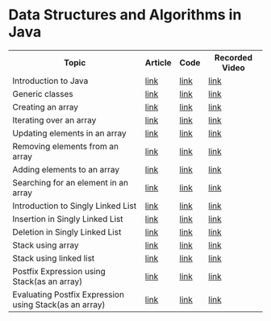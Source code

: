 # Data Structures and Algorithms in Java

<table>
  <tr>
    <th>Topic</th>
    <th>Article</th>
    <th>Code</th>
    <th>Recorded Video</th>
  </tr>
  
  <tr>
    <td>Introduction to Java </td>
    <td> <a target="_blank" rel="noopener noreferrer" href="https://medium.com/@rafia.shaikh61">link</a></td>
    <td><a href="https://github.com/Rafia-Shaikh-eng/Data-Structures-and-Algorithms-in-Java/blob/112b29d4b278a04e8c26be3239d02f15628f59fc/JavaFirst.java">link</td>
    <td><a href="https://www.youtube.com/watch?v=oJtoYrPi33s&list=PLm9DiRumsuAgQimPRjlRyXqJEMLoll3dN&index=1&ab_channel=RafiaShaikh">link</a></td>
  </tr>  
    
  <tr>
    <td>Generic classes</td>
    <td> <a href="https://medium.com/@rafia.shaikh61/generic-in-java-88e5d39cd8ac" target="_blank">link</a></td>
    <td><a href="https://github.com/Rafia-Shaikh-eng/Data-Structures-and-Algorithms-in-Java/blob/4d1d9351609bff07a498884e633eff6f053ba9e7/testGenericClass.java">link</a></td>
    <td><a href="https://www.youtube.com/watch?v=oJtoYrPi33s&list=PLm9DiRumsuAgQimPRjlRyXqJEMLoll3dN&ab_channel=RafiaShaikh" target="_blank">link</a></td>
  </tr>
 
  <tr>
    <td>Creating an array </td>
    <td> <a href="https://medium.com/@rafia.shaikh61" target="_blank">link</a></td>
    <td><a href="https://github.com/Rafia-Shaikh-eng/Data-Structures-and-Algorithms-in-Java/blob/60a737377472fd42b1c87b7fb392385b955f9dfe/testArray.java">link</a></td>
    <td><a href="https://www.youtube.com/watch?v=wKRXvcLov2A&t=112s&ab_channel=RafiaShaikh" target="_blank">link</a></td>
  </tr>
  
   <tr>
    <td>Iterating over an array</td>
    <td> <a href="https://medium.com/@rafia.shaikh61" target="_blank">link</a></td>
    <td><a href="https://github.com/Rafia-Shaikh-eng/Data-Structures-and-Algorithms-in-Java/blob/60a737377472fd42b1c87b7fb392385b955f9dfe/testArray.java">link</a></td>
    <td><a href="https://www.youtube.com/watch?v=2xj505aICu0&ab_channel=RafiaShaikh" target="_blank">link</a></td>
  </tr>
  
   <tr>
    <td>Updating elements in an array</td>
    <td> <a href="https://medium.com/@rafia.shaikh61" target="_blank">link</a></td>
    <td><a href="https://github.com/Rafia-Shaikh-eng/Data-Structures-and-Algorithms-in-Java/blob/60a737377472fd42b1c87b7fb392385b955f9dfe/testArray.java">link</a></td>
    <td><a href="https://www.youtube.com/watch?v=5obytqhmMo0&list=PLm9DiRumsuAgQimPRjlRyXqJEMLoll3dN&index=4&ab_channel=RafiaShaikh" target="_blank">link</a></td>
  </tr>
  
   <tr>
    <td>Removing elements from an array</td>
    <td> <a href="https://medium.com/@rafia.shaikh61" target="_blank">link</a></td>
    <td><a href="https://github.com/Rafia-Shaikh-eng/Data-Structures-and-Algorithms-in-Java/blob/60a737377472fd42b1c87b7fb392385b955f9dfe/testArray.java">link</a></td>
    <td><a href="https://www.youtube.com/watch?v=LTr0KXw8PF4&list=PLm9DiRumsuAgQimPRjlRyXqJEMLoll3dN&index=5&ab_channel=RafiaShaikh" target="_blank">link</a></td>
  </tr>
  
   <tr>
    <td>Adding elements to an array</td>
    <td> <a href="https://medium.com/@rafia.shaikh61" target="_blank">link</a></td>
    <td><a href="https://github.com/Rafia-Shaikh-eng/Data-Structures-and-Algorithms-in-Java/blob/60a737377472fd42b1c87b7fb392385b955f9dfe/testArray.java">link</a></td>
    <td><a href="https://www.youtube.com/watch?v=NIc7F3uoEpQ&list=PLm9DiRumsuAgQimPRjlRyXqJEMLoll3dN&index=6&ab_channel=RafiaShaikh" target="_blank">link</a></td>
  </tr>
  
   <tr>
    <td>Searching for an element in an array</td>
    <td> <a href="https://medium.com/@rafia.shaikh61">link</a></td>
    <td><a href="https://github.com/Rafia-Shaikh-eng/Data-Structures-and-Algorithms-in-Java/blob/60a737377472fd42b1c87b7fb392385b955f9dfe/testArray.java">link</a></td>
    <td><a href="https://www.youtube.com/watch?v=7HM-r3YoNGg&list=PLm9DiRumsuAgQimPRjlRyXqJEMLoll3dN&index=9&ab_channel=RafiaShaikh">link</a></td>
  </tr>
  
   <tr>
    <td>Introduction to Singly Linked List</td>
    <td> <a href="https://medium.com/@rafia.shaikh61/java-linked-list-3d10d93afe5a" target="_blank">link</a></td>
    <td><a href="https://github.com/Rafia-Shaikh-eng/Data-Structures-and-Algorithms-in-Java/blob/ba4141eee25e8db5f804de499c721611d0c139e8/singlyLinkedList.java">link</a></td>
    <td><a href="https://www.youtube.com/watch?v=oJtoYrPi33s&list=PLm9DiRumsuAgQimPRjlRyXqJEMLoll3dN&ab_channel=RafiaShaikh" target="_blank">link</a></td>
  </tr>
  
   <tr>
    <td>Insertion in Singly Linked List</td>
    <td> <a href="https://medium.com/@rafia.shaikh61/java-linked-list-operation-01-c0928dd9a918" target="_blank">link</a></td>
    <td><a href="https://github.com/Rafia-Shaikh-eng/Data-Structures-and-Algorithms-in-Java/blob/ba4141eee25e8db5f804de499c721611d0c139e8/singlyLinkedList.java">link</a></td>
    <td><a href="https://www.youtube.com/watch?v=oJtoYrPi33s&list=PLm9DiRumsuAgQimPRjlRyXqJEMLoll3dN&ab_channel=RafiaShaikh" target="_blank">link</a></td>
  </tr>
  
  
  <tr>
    <td>Deletion in Singly Linked List</td>
    <td> <a href="https://medium.com/@rafia.shaikh61/java-linked-list-deletion-operation-eebb35f1bd08" target="_blank">link</a></td>
    <td><a href="https://github.com/Rafia-Shaikh-eng/Data-Structures-and-Algorithms-in-Java/blob/ba4141eee25e8db5f804de499c721611d0c139e8/singlyLinkedList.java">link</a></td>
    <td><a href="https://www.youtube.com/watch?v=oJtoYrPi33s&list=PLm9DiRumsuAgQimPRjlRyXqJEMLoll3dN&ab_channel=RafiaShaikh" target="_blank">link</a></td>
  </tr>
  
  <tr>
    <td>Stack using array</td>
    <td> <a href="https://medium.com/@rafia.shaikh61/java-stack-ecb9541dcd16" target="_blank">link</a></td>
    <td><a href="https://github.com/Rafia-Shaikh-eng/Data-Structures-and-Algorithms-in-Java/blob/cc22500fe66b36935e8ea60ff675d31930b546d0/stackArray.java">link</a></td>
    <td><a href="https://www.youtube.com/watch?v=oJtoYrPi33s&list=PLm9DiRumsuAgQimPRjlRyXqJEMLoll3dN&ab_channel=RafiaShaikh" target="_blank">link</a></td>
  </tr>
  
  <tr>
    <td>Stack using linked list</td>
    <td> <a href="https://medium.com/@rafia.shaikh61/java-stack-ii-975afaba1af7" target="_blank">link</a></td>
    <td><a href="https://github.com/Rafia-Shaikh-eng/Data-Structures-and-Algorithms-in-Java/blob/bffa4d05a775218f5255c6fa8fc17acc3097ddb9/stackAsLinkedList.java">link</a></td>
    <td><a href="https://www.youtube.com/watch?v=oJtoYrPi33s&list=PLm9DiRumsuAgQimPRjlRyXqJEMLoll3dN&ab_channel=RafiaShaikh" target="_blank">link</a></td>
  </tr>
  
   <tr>
    <td>Postfix Expression using Stack(as an array)</td>
    <td> <a href="https://medium.com/@rafia.shaikh61" target="_blank">link</a></td>
     <td><a href="https://github.com/Rafia-Shaikh-eng/Data-Structures-and-Algorithms-in-Java/blob/5c62702168e14a370dfdd87773227a874c2b28e6/Main_Postfix_Eval.java">link</a></td>
    <td><a href="https://www.youtube.com/watch?v=6yVBNMCYYaw&list=PLm9DiRumsuAgQimPRjlRyXqJEMLoll3dN&index=7&ab_channel=RafiaShaikh" target="_blank">link</a></td>
  </tr>
  
  <tr>
    <td>Evaluating Postfix Expression using Stack(as an array)</td>
    <td> <a href="https://medium.com/@rafia.shaikh61" target="_blank">link</a></td>
    <td><a href="https://github.com/Rafia-Shaikh-eng/Data-Structures-and-Algorithms-in-Java/blob/5c62702168e14a370dfdd87773227a874c2b28e6/Main_Postfix_Eval.java">link</a></td>
    <td><a href="https://www.youtube.com/watch?v=HC6afi-84V4&list=PLm9DiRumsuAgQimPRjlRyXqJEMLoll3dN&index=8&ab_channel=RafiaShaikh" target="_blank">link</a></td>
  </tr>

  
</table>






